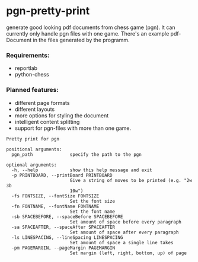 # pgn-pretty-print
generate good looking pdf documents from chess game (pgn). It can currently only handle pgn files with one game. 
There's an example pdf-Document in the files generated by the programm.

### Requirements:
- reportlab
- python-chess

### Planned features:
- different page formats
- different layouts
- more options for styling the document
- intelligent content splitting
- support for pgn-files with more than one game.


```
Pretty print for pgn

positional arguments:
  pgn_path              specify the path to the pgn

optional arguments:
  -h, --help            show this help message and exit
  -p PRINTBOARD, --printBoard PRINTBOARD
                        Give a string of moves to be printed (e.g. "2w 3b
                        10w")
  -fs FONTSIZE, --fontSize FONTSIZE
                        Set the font size
  -fn FONTNAME, --fontName FONTNAME
                        Set the font name
  -sb SPACEBEFORE, --spaceBefore SPACEBEFORE
                        Set amount of space before every paragraph
  -sa SPACEAFTER, --spaceAfter SPACEAFTER
                        Set amount of space after every paragraph
  -ls LINESPACING, --lineSpacing LINESPACING
                        Set amount of space a single line takes
  -pm PAGEMARGIN, --pageMargin PAGEMARGIN
                        Set margin (left, right, bottom, up) of page
```

